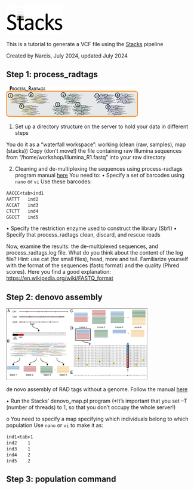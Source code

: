 <img src="./stacks_logo.png" width="30%" height="30%">

This is a tutorial to generate a VCF file using the [Stacks](https://catchenlab.life.illinois.edu/stacks/manual/) pipeline

Created by Narcis, July 2024, updated July 2024 



## Step 1: process_radtags

<img src="./process_radtags.png" width="70%" height="70%">



1)	Set up a directory structure on the server to hold your data in different steps

You do it as a “waterfall workspace”: working (clean (raw, samples), map (stacks))
Copy (don’t move!) the file containing raw Illumina sequences from “/home/workshop/Illumina_R1.fastq” into your raw directory

2)	Cleaning and de-multiplexing the sequences using process-radtags program manual [here](https://catchenlab.life.illinois.edu/stacks/manual/#clean)
You need to:
•	Specify a set of barcodes using `nano` or `vi`
Use these barcodes:

``` 
AACCC<tab>ind1
AATTT	ind2		
ACCAT	ind3	
CTCTT	ind4
GGCCT	ind5
```

•	Specify the restriction enzyme used to construct the library (SbfI)
•	Specify that process_radtags clean, discard, and rescue reads

Now, examine the results: the de-multiplexed sequences, and process_radtags.log file. What do you think about the content of the log file? Hint: use cat (for small files), head, more and tail.
Familiarize yourself with the format of the sequences (fastq format) and the quality (Phred scores). Here you find a good explanation: https://en.wikipedia.org/wiki/FASTQ_format 




## Step 2: denovo assembly
<img src="./denovo.png" width="75%" height="75%">

de novo assembly of RAD tags without a genome. Follow the manual [here](http://catchenlab.life.illinois.edu/stacks/comp/denovo_map.php)

•	Run the Stacks’ denovo_map.pl program (*It’s important that you set –T (number of threads) to 1, so that you don’t occupy the whole server!)

o	You need to specify a map specifying which individuals belong to which population
Use `nano` or `vi` to make it as:

```
ind1<tab>1
ind2	1
ind3	1
ind4	2
ind5	2
```






## Step 3: population command



